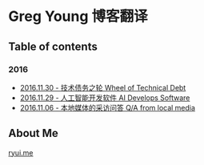# Greg Young 博客翻译

## Table of contents

### 2016

+ [2016.11.30 - 技术债务之轮 Wheel of Technical Debt](articles/2016/20161130_-_Wheel_of_Technical_Debt.md)
+ [2016.11.29 - 人工智能开发软件 AI Develops Software](articles/2016/20161129_-_AI_Develops_Software.md)
+ [2016.11.06 - 本地媒体的采访问答 Q/A from local media](articles/2016/20161106_-_QA_from_Local_Media.md)

## About Me

[ryui.me](http://ryui.me)